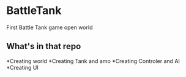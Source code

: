 # BattleTank
First Battle Tank game open world 
## What's in that repo
*Creating world
*Creating Tank and amo
*Creating Controler and AI
*Creating UI
